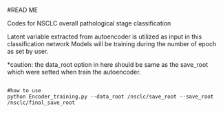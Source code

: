 #READ ME

Codes for NSCLC overall pathological stage classification  

Latent variable extracted from autoencoder is utilized as input in this classification network
Models will be training during the number of epoch as set by user.

*caution: the data_root option in here should be same as the save_root which were setted when train the autoencoder.

<pre>
<code>
#how to use
python Encoder_training.py --data_root /nsclc/save_root --save_root /nsclc/final_save_root
</code>
</pre>
